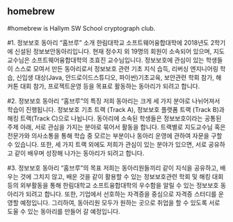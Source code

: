 ## homebrew
#homebrew is Hallym SW School cryptograph club.

#1. 정보보호 동아리 “홈브루” 소개
한림대학교 소프트웨어융합대학에 2018년도 2학기에 신설된 정보보안동아리입니다. 현재 정수지 외 19명의 회원이 소속되어 있으며,
지도교수님은 소프트웨어융합대학의 조효진 교수님입니다. 
정보보호에 관심이 있는 학생들이 스스로 모여서 만든 동아리로서 정보보호 관련 기초 지식 습득, 리버싱 엔지니어링 학습, 신입생 대상(Java, 안드로이드스튜디오, 파이썬)기초교육, 보안관련 학회 참가, 해커톤 대회 참가, 프로젝트운영 등을 목표로 활동하는 동아리가 되려고 합니다.

#2. 정보보호 동아리 “홈브루”의 특징
저희 동아리는 크게 세 가지 분야로 나뉘어져서 학습이 진행됩니다. 정보보호 기초 트랙 (Track A), 정보보호 플랫폼 트랙 (Track B)과 해킹 트랙(Track C)으로 나뉩니다. 동아리에 소속된 학생들은 정보보호이라는 공통된 주제 아래, 서로 관심을 가지는 분야로 묶어서 활동을 합니다. 트랙별로 지도교수님 혹은 전문가와 의사소통을 통해 학습 중 모르는 부분이나 동아리 운영에 관하여 자문을 구할 수 있습니다.
또한, 세 가지 트랙 외에도 저희가 관심이 있는 분야가 있으면, 서로 공유하고 같이 배우며 성장해 나가는 동아리가 되려고 합니다.

#3. 정보보호 동아리 “홈브루”의 목표
저희는 동아리원들끼리 같이 지식을 공유하고, 배우는 것에 그치지 않고, 배운 것을 같이 활용할 수 있는 정보보호관련 학회 및 해킹 대회등의 외부활동을 통해 한림대학교 소프트융합대학의 우수함을 알릴 수 있는 정보보호 동아리가 되려고 합니다. 
또한, 기업에서 선호하는 자격증을 중심으로 자격증 스터디를 운영할 예정입니다. 그리하여, 동아리원 모두가 원하는 곳으로 취업을 할 수 있도록 서로 도울 수 있는 동아리를 만들어 갈 예정입니다.
